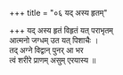 +++
title = "०६ यद् अस्य हृतम्"

+++
यद् अस्य हृतं विहृतं यत् पराभृतम्  
आत्मनो जग्धम् उत यत् पिशाचैः ।  
तद् अग्ने विद्वान् पुनर् आ भर  
त्वं शरीरे प्राणम् असुम् एरयास्य ॥